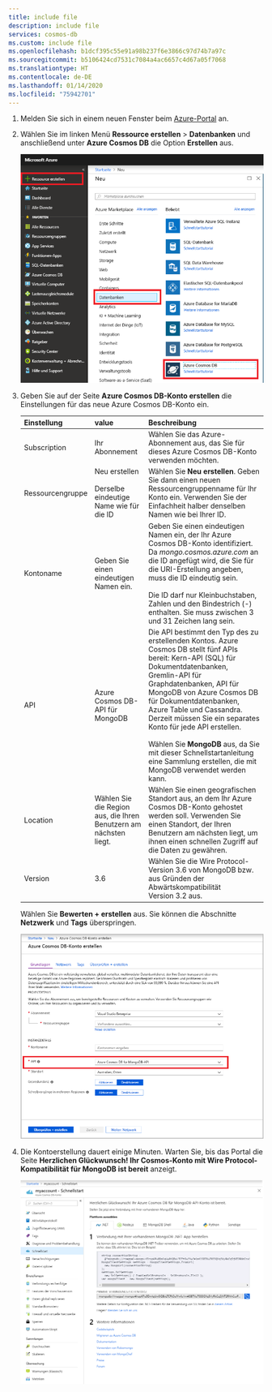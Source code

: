 ```yaml
---
title: include file
description: include file
services: cosmos-db
ms.custom: include file
ms.openlocfilehash: b1dcf395c55e91a98b237f6e3866c97d74b7a97c
ms.sourcegitcommit: b5106424cd7531c7084a4ac6657c4d67a05f7068
ms.translationtype: HT
ms.contentlocale: de-DE
ms.lasthandoff: 01/14/2020
ms.locfileid: "75942701"
---
```

1. Melden Sie sich in einem neuen Fenster beim [Azure-Portal](https://portal.azure.com/) an.
2. Wählen Sie im linken Menü **Ressource erstellen** > **Datenbanken** und anschließend unter **Azure Cosmos DB** die Option **Erstellen** aus.
   
   ![Screenshot des Azure-Portals mit Hervorhebung von „Weitere Dienste“ und „Azure Cosmos DB“](./media/cosmos-db-create-dbaccount-mongodb/create-nosql-db-databases-json-tutorial-1.png)

3. Geben Sie auf der Seite **Azure Cosmos DB-Konto erstellen** die Einstellungen für das neue Azure Cosmos DB-Konto ein. 
 
    Einstellung|value|Beschreibung
    ---|---|---
    Subscription|Ihr Abonnement|Wählen Sie das Azure-Abonnement aus, das Sie für dieses Azure Cosmos DB-Konto verwenden möchten. 
    Ressourcengruppe|Neu erstellen<br><br>Derselbe eindeutige Name wie für die ID|Wählen Sie **Neu erstellen**. Geben Sie dann einen neuen Ressourcengruppenname für Ihr Konto ein. Verwenden Sie der Einfachheit halber denselben Namen wie bei Ihrer ID. 
    Kontoname|Geben Sie einen eindeutigen Namen ein.|Geben Sie einen eindeutigen Namen ein, der Ihr Azure Cosmos DB-Konto identifiziert. Da *mongo.cosmos.azure.com* an die ID angefügt wird, die Sie für die URI-Erstellung angeben, muss die ID eindeutig sein.<br><br>Die ID darf nur Kleinbuchstaben, Zahlen und den Bindestrich (-) enthalten. Sie muss zwischen 3 und 31 Zeichen lang sein.
    API|Azure Cosmos DB-API für MongoDB|Die API bestimmt den Typ des zu erstellenden Kontos. Azure Cosmos DB stellt fünf APIs bereit: Kern-API (SQL) für Dokumentdatenbanken, Gremlin-API für Graphdatenbanken, API für MongoDB von Azure Cosmos DB für Dokumentdatenbanken, Azure Table und Cassandra. Derzeit müssen Sie ein separates Konto für jede API erstellen. <br><br>Wählen Sie **MongoDB** aus, da Sie mit dieser Schnellstartanleitung eine Sammlung erstellen, die mit MongoDB verwendet werden kann.|
    Location|Wählen Sie die Region aus, die Ihren Benutzern am nächsten liegt.|Wählen Sie einen geografischen Standort aus, an dem Ihr Azure Cosmos DB-Konto gehostet werden soll. Verwenden Sie einen Standort, der Ihren Benutzern am nächsten liegt, um ihnen einen schnellen Zugriff auf die Daten zu gewähren.
    Version|3.6|Wählen Sie die Wire Protocol-Version 3.6 von MongoDB bzw. aus Gründen der Abwärtskompatibilität Version 3.2 aus.

    Wählen Sie **Bewerten + erstellen** aus. Sie können die Abschnitte **Netzwerk** und **Tags** überspringen. 

    ![Die Seite „Neues Konto“ für Azure Cosmos DB](./media/cosmos-db-create-dbaccount-mongodb/azure-cosmos-db-create-new-account.png)

4. Die Kontoerstellung dauert einige Minuten. Warten Sie, bis das Portal die Seite **Herzlichen Glückwunsch! Ihr Cosmos-Konto mit Wire Protocol-Kompatibilität für MongoDB ist bereit** anzeigt.

    ![Der Bereich „Benachrichtigungen“ im Azure-Portal](./media/cosmos-db-create-dbaccount-mongodb/azure-cosmos-db-account-created.png)
